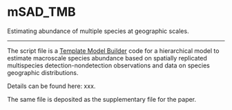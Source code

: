 # mSAD_TMB
Estimating abundance of multiple species at geographic scales.

-----

The script file is a [Template Model Builder](https://github.com/kaskr/adcomp/wiki) code for a hierarchical model to estimate macroscale species abundance based on spatially replicated multispecies detection-nondetection observations and data on species geographic distributions.

Details can be found here: xxx.

The same file is deposited as the supplementary file for the paper.

